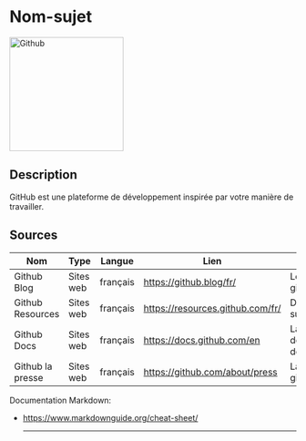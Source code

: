 # Nom-sujet

<img src="https://miro.medium.com/max/1400/1*SSRjtoQ0H2X3SBPOiJ5rZw.jpeg" alt="Github" width="200"/>

## Description
GitHub est une plateforme de développement inspirée par votre manière de travailler.
## Sources

Nom | Type | Langue | Lien | Description | Tags | Note
 --- | --- | --- | --- | --- | --- | --- 
Github Blog|Sites web|français|https://github.blog/fr/|Le blog de github|Github, Pluralsight|5/5|
Github Resources|Sites web|français|https://resources.github.com/fr/|Des articles sur github|Github, Pluralsight|5/5|
Github Docs|Sites web|français|https://docs.github.com/en|La documentation de github|Github, Pluralsight|5/5|
Github la presse|Sites web|français|https://github.com/about/press|La presse de github|Github, Pluralsight|5/5|

Documentation Markdown:
- https://www.markdownguide.org/cheat-sheet/
  
  ---